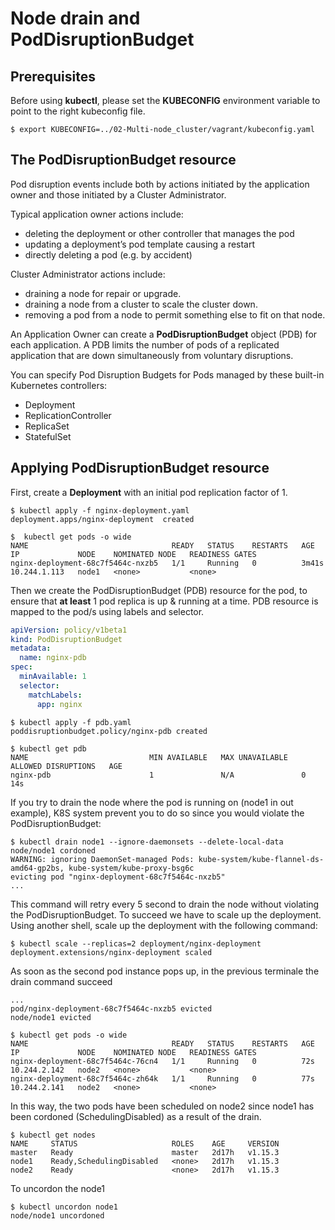 # Node drain and PodDisruptionBudget

## Prerequisites

Before using **kubectl**, please set the **KUBECONFIG** environment variable to point to the right kubeconfig file.

```console
$ export KUBECONFIG=../02-Multi-node_cluster/vagrant/kubeconfig.yaml
```

## The PodDisruptionBudget resource

Pod disruption events include both by actions initiated by the application owner and those initiated by a Cluster Administrator. 

Typical application owner actions include:
- deleting the deployment or other controller that manages the pod
- updating a deployment’s pod template causing a restart
- directly deleting a pod (e.g. by accident)

Cluster Administrator actions include:
- draining a node for repair or upgrade.
- draining a node from a cluster to scale the cluster down.
- removing a pod from a node to permit something else to fit on that node.

An Application Owner can create a **PodDisruptionBudget** object (PDB) for each application. A PDB limits the number of pods of a replicated application that are down simultaneously from voluntary disruptions.

You can specify Pod Disruption Budgets for Pods managed by these built-in Kubernetes controllers:

- Deployment
- ReplicationController
- ReplicaSet
- StatefulSet

## Applying PodDisruptionBudget resource

First, create a **Deployment** with an initial pod replication factor of 1.

```console
$ kubectl apply -f nginx-deployment.yaml 
deployment.apps/nginx-deployment  created
```

```console
$  kubectl get pods -o wide      
NAME                                READY   STATUS    RESTARTS   AGE     IP             NODE    NOMINATED NODE   READINESS GATES
nginx-deployment-68c7f5464c-nxzb5   1/1     Running   0          3m41s   10.244.1.113   node1   <none>           <none>
```

Then we create the PodDisruptionBudget (PDB) resource for the pod, to ensure that **at least** 1 pod replica is up & running at a time.
PDB resource is mapped to the pod/s using labels and selector.

```yaml
apiVersion: policy/v1beta1
kind: PodDisruptionBudget
metadata:
  name: nginx-pdb
spec:
  minAvailable: 1
  selector:
    matchLabels:
      app: nginx
```

```console
$ kubectl apply -f pdb.yaml 
poddisruptionbudget.policy/nginx-pdb created
```

```console
$ kubectl get pdb
NAME                           MIN AVAILABLE   MAX UNAVAILABLE   ALLOWED DISRUPTIONS   AGE
nginx-pdb                      1               N/A               0                     14s
```

If you try to drain the node where the pod is running on (node1 in out example), K8S system prevent you to do so since you would violate the PodDisruptionBudget:

```console
$ kubectl drain node1 --ignore-daemonsets --delete-local-data
node/node1 cordoned
WARNING: ignoring DaemonSet-managed Pods: kube-system/kube-flannel-ds-amd64-gp2bs, kube-system/kube-proxy-bsg6c
evicting pod "nginx-deployment-68c7f5464c-nxzb5"
...
```
This command will retry every 5 second to drain the node without violating the PodDisruptionBudget. To succeed we have to scale up the deployment.
Using another shell, scale up the deployment with the following command:

```console
$ kubectl scale --replicas=2 deployment/nginx-deployment
deployment.extensions/nginx-deployment scaled
```

As soon as the second pod instance pops up, in the previous terminale the drain command succeed

```console
...
pod/nginx-deployment-68c7f5464c-nxzb5 evicted
node/node1 evicted
```

```console
$ kubectl get pods -o wide        
NAME                                READY   STATUS    RESTARTS   AGE   IP             NODE    NOMINATED NODE   READINESS GATES
nginx-deployment-68c7f5464c-76cn4   1/1     Running   0          72s   10.244.2.142   node2   <none>           <none>
nginx-deployment-68c7f5464c-zh64k   1/1     Running   0          77s   10.244.2.141   node2   <none>           <none>
```

In this way, the two pods have been scheduled on node2 since node1 has been cordoned (SchedulingDisabled) as a result of the drain.

```console
$ kubectl get nodes
NAME     STATUS                     ROLES    AGE     VERSION
master   Ready                      master   2d17h   v1.15.3
node1    Ready,SchedulingDisabled   <none>   2d17h   v1.15.3
node2    Ready                      <none>   2d17h   v1.15.3
```

To uncordon the node1

```console
$ kubectl uncordon node1
node/node1 uncordoned
```




